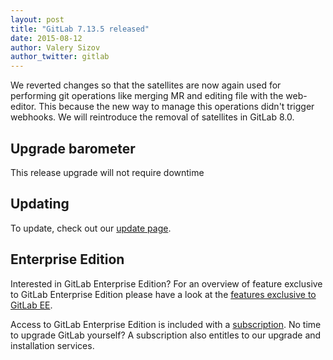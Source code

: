 ```yaml
---
layout: post
title: "GitLab 7.13.5 released"
date: 2015-08-12
author: Valery Sizov
author_twitter: gitlab
---
```


We reverted changes so that the satellites are now again used for performing git operations like merging MR and editing file with the web-editor. This because the new way to manage this operations didn't trigger webhooks. We will reintroduce the removal of satellites in GitLab 8.0.



<!-- more -->

## Upgrade barometer

This release upgrade will not require downtime

## Updating

To update, check out our [update page](https://about.gitlab.com/update).

## Enterprise Edition

Interested in GitLab Enterprise Edition?
For an overview of feature exclusive to GitLab Enterprise Edition please have a look at the [features exclusive to GitLab EE](http://about.gitlab.com/features/#enterprise).

Access to GitLab Enterprise Edition is included with a [subscription](http://www.gitlab.com/pricing).
No time to upgrade GitLab yourself?
A subscription also entitles to our upgrade and installation services.